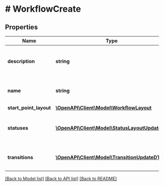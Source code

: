 # # WorkflowCreate

## Properties

Name | Type | Description | Notes
------------ | ------------- | ------------- | -------------
**description** | **string** | The description of the workflow to create. | [optional]
**name** | **string** | The name of the workflow to create. |
**start_point_layout** | [**\OpenAPI\Client\Model\WorkflowLayout**](WorkflowLayout.md) |  | [optional]
**statuses** | [**\OpenAPI\Client\Model\StatusLayoutUpdate[]**](StatusLayoutUpdate.md) | The statuses associated with this workflow. |
**transitions** | [**\OpenAPI\Client\Model\TransitionUpdateDTO[]**](TransitionUpdateDTO.md) | The transitions of this workflow. |

[[Back to Model list]](../../README.md#models) [[Back to API list]](../../README.md#endpoints) [[Back to README]](../../README.md)
